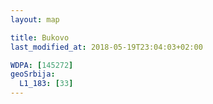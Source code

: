 ```yaml
---
layout: map

title: Bukovo
last_modified_at: 2018-05-19T23:04:03+02:00

WDPA: [145272]
geoSrbija:
  L1_183: [33]
---
```

